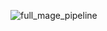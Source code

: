 ![full_mage_pipeline](https://github.com/vandik-23/DWLadies/assets/127861184/226de1c1-5fa4-46f4-a0e6-871881a0a71f)
